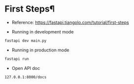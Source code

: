 # First Steps¶

- Reference: https://fastapi.tiangolo.com/tutorial/first-steps

- Running in development mode

```bash
fastapi dev main.py
```

- Running in production mode

```bash
fastapi run
```

- Open API doc

```
127.0.0.1:8000/docs
```
